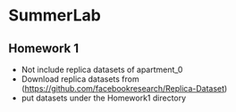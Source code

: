 # SummerLab

## Homework 1

- Not include replica datasets of apartment_0
- Download replica datasets from (<https://github.com/facebookresearch/Replica-Dataset>)
- put datasets under the Homework1 directory
